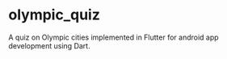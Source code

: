 # olympic_quiz

A quiz on Olympic cities implemented in Flutter for android app development using Dart.
